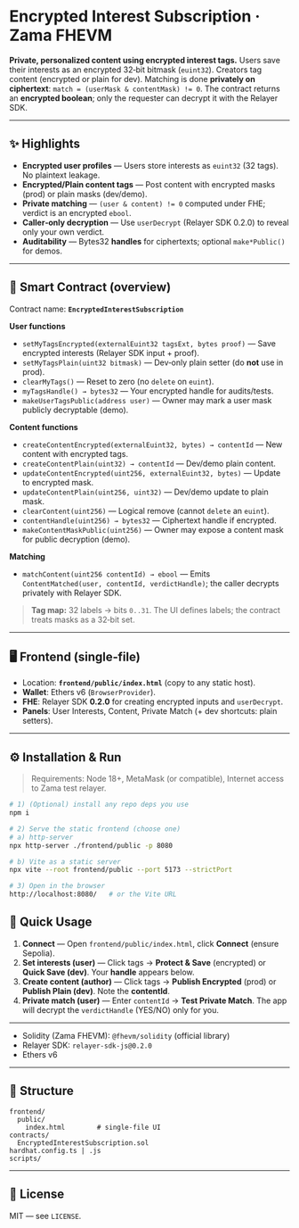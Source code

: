 # Encrypted Interest Subscription · Zama FHEVM

**Private, personalized content using encrypted interest tags.** Users save their interests as an encrypted 32‑bit bitmask (`euint32`). Creators tag content (encrypted or plain for dev). Matching is done **privately on ciphertext**: `match = (userMask & contentMask) != 0`. The contract returns an **encrypted boolean**; only the requester can decrypt it with the Relayer SDK.

---

## ✨ Highlights

* **Encrypted user profiles** — Users store interests as `euint32` (32 tags). No plaintext leakage.
* **Encrypted/Plain content tags** — Post content with encrypted masks (prod) or plain masks (dev/demo).
* **Private matching** — `(user & content) != 0` computed under FHE; verdict is an encrypted `ebool`.
* **Caller‑only decryption** — Use `userDecrypt` (Relayer SDK 0.2.0) to reveal only your own verdict.
* **Auditability** — Bytes32 **handles** for ciphertexts; optional `make*Public()` for demos.

---

## 🧱 Smart Contract (overview)

Contract name: **`EncryptedInterestSubscription`**

**User functions**

* `setMyTagsEncrypted(externalEuint32 tagsExt, bytes proof)` — Save encrypted interests (Relayer SDK input + proof).
* `setMyTagsPlain(uint32 bitmask)` — Dev‑only plain setter (do **not** use in prod).
* `clearMyTags()` — Reset to zero (no `delete` on `euint`).
* `myTagsHandle() → bytes32` — Your encrypted handle for audits/tests.
* `makeUserTagsPublic(address user)` — Owner may mark a user mask publicly decryptable (demo).

**Content functions**

* `createContentEncrypted(externalEuint32, bytes) → contentId` — New content with encrypted tags.
* `createContentPlain(uint32) → contentId` — Dev/demo plain content.
* `updateContentEncrypted(uint256, externalEuint32, bytes)` — Update to encrypted mask.
* `updateContentPlain(uint256, uint32)` — Dev/demo update to plain mask.
* `clearContent(uint256)` — Logical remove (cannot `delete` an `euint`).
* `contentHandle(uint256) → bytes32` — Ciphertext handle if encrypted.
* `makeContentMaskPublic(uint256)` — Owner may expose a content mask for public decryption (demo).

**Matching**

* `matchContent(uint256 contentId) → ebool` — Emits `ContentMatched(user, contentId, verdictHandle)`; the caller decrypts privately with Relayer SDK.

> **Tag map:** 32 labels → bits `0..31`. The UI defines labels; the contract treats masks as a 32‑bit set.

---

## 🖥️ Frontend (single‑file)

* Location: **`frontend/public/index.html`** (copy to any static host).
* **Wallet**: Ethers v6 (`BrowserProvider`).
* **FHE**: Relayer SDK **0.2.0** for creating encrypted inputs and `userDecrypt`.
* **Panels**: User Interests, Content, Private Match (+ dev shortcuts: plain setters).

---

## ⚙️ Installation & Run

> Requirements: Node 18+, MetaMask (or compatible), Internet access to Zama test relayer.

```bash
# 1) (Optional) install any repo deps you use
npm i

# 2) Serve the static frontend (choose one)
# a) http-server
npx http-server ./frontend/public -p 8080

# b) Vite as a static server
npx vite --root frontend/public --port 5173 --strictPort

# 3) Open in the browser
http://localhost:8080/   # or the Vite URL
```

## 🚀 Quick Usage

1. **Connect** — Open `frontend/public/index.html`, click **Connect** (ensure Sepolia).
2. **Set interests (user)** — Click tags → **Protect & Save** (encrypted) or **Quick Save (dev)**. Your **handle** appears below.
3. **Create content (author)** — Click tags → **Publish Encrypted** (prod) or **Publish Plain (dev)**. Note the **contentId**.
4. **Private match (user)** — Enter `contentId` → **Test Private Match**. The app will decrypt the `verdictHandle` (YES/NO) only for you.

---

* Solidity (Zama FHEVM): `@fhevm/solidity` (official library)
* Relayer SDK: `relayer-sdk-js@0.2.0`
* Ethers v6

---

## 📁 Structure

```
frontend/
  public/
    index.html        # single‑file UI
contracts/
  EncryptedInterestSubscription.sol
hardhat.config.ts | .js
scripts/
```

---

## 📄 License

MIT — see `LICENSE`.

